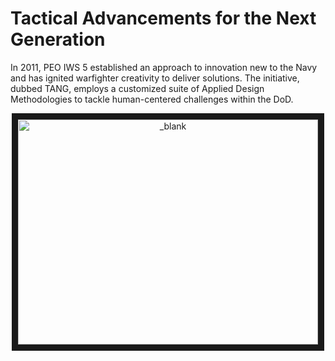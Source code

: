 # **T**actical **A**dvancements for the **N**ext **G**eneration

In 2011, PEO IWS 5 established an approach to innovation new to the Navy and has ignited warfighter creativity to deliver solutions.
The initiative, dubbed TANG, employs a customized suite of Applied Design Methodologies to tackle human-centered challenges within the DoD.


<a href="http://www.youtube.com/watch?v=i9kxffGWU8M" target="_blank">
  <p align="center">
    <img src="http://img.youtube.com/vi/i9kxffGWU8M/0.jpg" alt="_blank" width="480" height="360" border="10" />
  </a></p>
